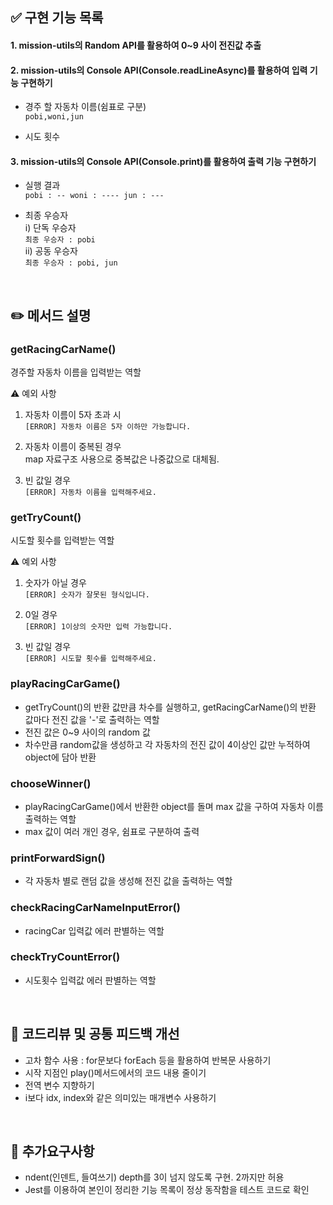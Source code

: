 ## ✅ 구현 기능 목록

#### 1. mission-utils의 Random API를 활용하여 0~9 사이 전진값 추출

#### 2. mission-utils의 Console API(Console.readLineAsync)를 활용하여 입력 기능 구현하기

- 경주 할 자동차 이름(쉼표로 구분)<br>
  `pobi,woni,jun`

- 시도 횟수<br>

#### 3. mission-utils의 Console API(Console.print)를 활용하여 출력 기능 구현하기

- 실행 결과<br>
  `pobi : --
woni : ----
jun : ---`

- 최종 우승자<br>
  i) 단독 우승자 <br>
  `최종 우승자 : pobi`<br>
  ii) 공동 우승자 <br>
  `최종 우승자 : pobi, jun`

<br>

## ✏️ 메서드 설명

### getRacingCarName()

경주할 자동차 이름을 입력받는 역할

⚠️ 예외 사항

1. 자동차 이름이 5자 초과 시<br>
   `[ERROR] 자동차 이름은 5자 이하만 가능합니다.`

2. 자동차 이름이 중복된 경우<br>
   map 자료구조 사용으로 중복값은 나중값으로 대체됨.

3. 빈 값일 경우<br>
   `[ERROR] 자동차 이름을 입력해주세요. `

### getTryCount()

시도할 횟수를 입력받는 역할

⚠️ 예외 사항

1. 숫자가 아닐 경우<br>
   `[ERROR] 숫자가 잘못된 형식입니다.`

2. 0일 경우<br>
   `[ERROR] 1이상의 숫자만 입력 가능합니다. `

3. 빈 값일 경우<br>
   `[ERROR] 시도할 횟수를 입력해주세요. `

### playRacingCarGame()

- getTryCount()의 반환 값만큼 차수를 실행하고, getRacingCarName()의 반환 값마다 전진 값을 '-'로 출력하는 역할
- 전진 값은 0~9 사이의 random 값
- 차수만큼 random값을 생성하고 각 자동차의 전진 값이 4이상인 값만 누적하여 object에 담아 반환

### chooseWinner()

- playRacingCarGame()에서 반환한 object를 돌며 max 값을 구하여 자동차 이름 출력하는 역할
- max 값이 여러 개인 경우, 쉼표로 구분하여 출력

### printForwardSign()

- 각 자동차 별로 랜덤 값을 생성해 전진 값을 출력하는 역할

### checkRacingCarNameInputError()

- racingCar 입력값 에러 판별하는 역할

### checkTryCountError()

- 시도횟수 입력값 에러 판별하는 역할

<br>

## 🎯 코드리뷰 및 공통 피드백 개선

- 고차 함수 사용 : for문보다 forEach 등을 활용하여 반복문 사용하기
- 시작 지점인 play()메서드에서의 코드 내용 줄이기
- 전역 변수 지향하기
- i보다 idx, index와 같은 의미있는 매개변수 사용하기

<br>

## 📌 추가요구사항

- ndent(인덴트, 들여쓰기) depth를 3이 넘지 않도록 구현. 2까지만 허용
- Jest를 이용하여 본인이 정리한 기능 목록이 정상 동작함을 테스트 코드로 확인
